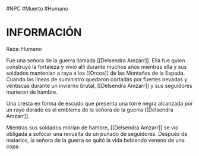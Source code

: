 #NPC #Muerto #Humano
# INFORMACIÓN 
Raza: Humano

Fue una señora de la guerra llamada [[Delsendra Amzarr]]. Ella fue quien construyó la fortaleza y vivió allí durante muchos años mientras ella y sus soldados mantenían a raya a los [[Orcos]] de las Montañas de la Espada. Cuando las líneas de suministro quedaron cortadas por fuertes nevadas y ventiscas durante un invierno brutal, [[Delsendra Amzarr]] y sus seguidores murieron de hambre.

Una cresta en forma de escudo que presenta una torre negra alcanzada por un rayo dorado es el emblema de la señora de la guerra [[Delsendra Amzarr]].

Mientras sus soldados morían de hambre, [[Delsendra Amzarr]] se vio obligada a sofocar una revuelta de un puñado de seguidores. Después de matarlos, la señora de la guerra se quitó la vida bebiendo veneno de una copa.